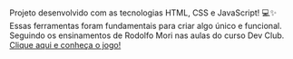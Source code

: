 Projeto desenvolvido com as tecnologias HTML, CSS e JavaScript! 💻✨ Essas ferramentas foram fundamentais para criar algo único e funcional. Seguindo os ensinamentos de Rodolfo Mori nas aulas do curso Dev Club.
<br>
<a href="https://tamirisdepaula.github.io/JOGO/"> Clique aqui e conheça o jogo! </a>
